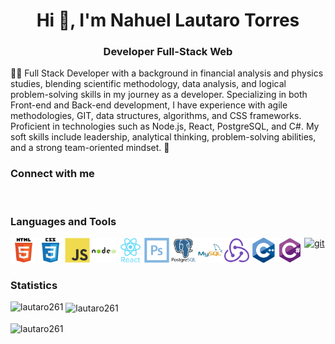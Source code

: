 <h1 align="center">Hi 👋, I'm Nahuel Lautaro Torres</h1>
<h3 align="center">Developer Full-Stack Web</h3>

👨‍💻 Full Stack Developer with a background in financial analysis and physics studies, blending scientific methodology, data analysis, and logical problem-solving skills in my journey as a developer. Specializing in both Front-end and Back-end development, I have experience with agile methodologies, GIT, data structures, algorithms, and CSS frameworks. Proficient in technologies such as Node.js, React, PostgreSQL, and C#. My soft skills include leadership, analytical thinking, problem-solving abilities, and a strong team-oriented mindset. 🚀

<h3 align="left">Connect with me</h3>
<svg width="0" height="0">
  <foreignObject width="100%" height="100%">
    <div xmlns="http://www.w3.org/1999/xhtml">
      <style>
        .linkedin {
          margin-right: 40px;
        }
      </style>
      <a href="https://linkedin.com/in/nahuel-lautaro-torres-loretto-511085235" target="blank" class="linkedin">
        <img align="center" src="https://raw.githubusercontent.com/rahuldkjain/github-profile-readme-generator/master/src/images/icons/Social/linked-in-alt.svg" alt="nahuel-lautaro-torres-loretto-511085235" height="30" width="40" />
      </a>
      <a href="mailto:nahueltorrestec@gmail.com" target="blank">
        <img align="center" src="https://res.cloudinary.com/dmusnfifn/image/upload/v1697686961/portafolio/logos/n0vkbugl5nsdal01uh78.png" alt="nahuel-lautaro-torres-loretto-511085235" height="25" width="30" />
      </a>
    </div>
  </foreignObject>
</svg>




<h3 align="left">Languages and Tools</h3>
<p align="center" style="display: flex; justify-content: space-around;"> <a href="https://www.w3.org/html/" target="_blank" rel="noreferrer"> <img src="https://raw.githubusercontent.com/devicons/devicon/master/icons/html5/html5-original-wordmark.svg" alt="html5" width="40" height="40"/> </a> <a href="https://www.w3schools.com/css/" target="_blank" rel="noreferrer"> <img src="https://raw.githubusercontent.com/devicons/devicon/master/icons/css3/css3-original-wordmark.svg" alt="css3" width="40" height="40"/> </a> <a href="https://developer.mozilla.org/en-US/docs/Web/JavaScript" target="_blank" rel="noreferrer"> <img src="https://raw.githubusercontent.com/devicons/devicon/master/icons/javascript/javascript-original.svg" alt="javascript" width="40" height="40"/> </a> <a href="https://nodejs.org" target="_blank" rel="noreferrer"> <img src="https://raw.githubusercontent.com/devicons/devicon/master/icons/nodejs/nodejs-original-wordmark.svg" alt="nodejs" width="40" height="40"/> </a> <a href="https://reactjs.org/" target="_blank" rel="noreferrer"> <img src="https://raw.githubusercontent.com/devicons/devicon/master/icons/react/react-original-wordmark.svg" alt="react" width="40" height="40"/> </a> <a href="https://www.photoshop.com/en" target="_blank" rel="noreferrer"> <img src="https://raw.githubusercontent.com/devicons/devicon/master/icons/photoshop/photoshop-line.svg" alt="photoshop" width="40" height="40"/> </a> <a href="https://www.postgresql.org" target="_blank" rel="noreferrer"> <img src="https://raw.githubusercontent.com/devicons/devicon/master/icons/postgresql/postgresql-original-wordmark.svg" alt="postgresql" width="40" height="40"/> </a> <a href="https://www.mysql.com/" target="_blank" rel="noreferrer"> <img src="https://raw.githubusercontent.com/devicons/devicon/master/icons/mysql/mysql-original-wordmark.svg" alt="mysql" width="40" height="40"/> </a> <a href="https://redux.js.org" target="_blank" rel="noreferrer"> <img src="https://raw.githubusercontent.com/devicons/devicon/master/icons/redux/redux-original.svg" alt="redux" width="40" height="40"/> </a> <a href="https://www.w3schools.com/cpp/" target="_blank" rel="noreferrer"> <img src="https://raw.githubusercontent.com/devicons/devicon/master/icons/cplusplus/cplusplus-original.svg" alt="cplusplus" width="40" height="40"/> </a> <a href="https://www.w3schools.com/cs/" target="_blank" rel="noreferrer"> <img src="https://raw.githubusercontent.com/devicons/devicon/master/icons/csharp/csharp-original.svg" alt="csharp" width="40" height="40"/> </a> <a href="https://git-scm.com/" target="_blank" rel="noreferrer"> <img src="https://www.vectorlogo.zone/logos/git-scm/git-scm-icon.svg" alt="git" width="40" height="40"/> </a> </p>


<h3 align="left">Statistics</h3>
<p><img align="left" src="https://github-readme-stats.vercel.app/api/top-langs?username=lautaro261&show_icons=true&locale=en&layout=compact&theme=radical" alt="lautaro261" /></p>

<p>&nbsp;<img align="center" src="https://github-readme-stats.vercel.app/api?username=lautaro261&show_icons=true&locale=en&theme=radical" alt="lautaro261" /></p>

<p><img align="center" src="https://github-readme-streak-stats.herokuapp.com/?user=lautaro261&theme=radical" alt="lautaro261" /></p>
